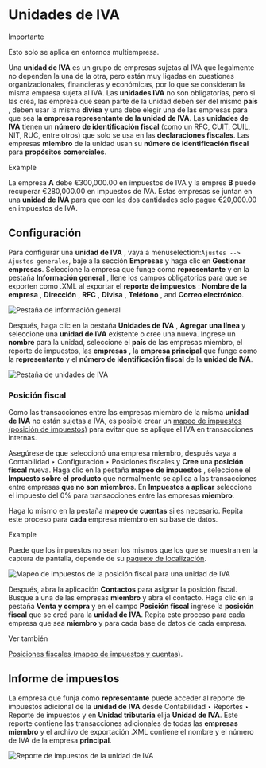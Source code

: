 # Unidades de IVA

<div class="alert alert-warning">
<p class="alert-title">
Importante</p><p>Esto solo se aplica en entornos multiempresa.</p>
</div>

Una **unidad de IVA** es un grupo de empresas sujetas al IVA que legalmente no
dependen la una de la otra, pero están muy ligadas en cuestiones
organizacionales, financieras y económicas, por lo que se consideran la misma
empresa sujeta al IVA. Las **unidades IVA** no son obligatorias, pero si las
crea, las empresa que sean parte de la unidad deben ser del mismo **país** ,
deben usar la misma **divisa** y una debe elegir una de las empresas para que
sea **la empresa representante de la unidad de IVA**. Las **unidades de IVA**
tienen un **número de identificación fiscal** (como un RFC, CUIT, CUIL, NIT,
RUC, entre otros) que solo se usa en las **declaraciones fiscales**. Las
empresas **miembro** de la unidad usan su **número de identificación fiscal**
para **propósitos comerciales**.

<div class="alert alert-success">
<p class="alert-title">
Example</p><p>La empresa <b>A</b> debe €300,000.00 en impuestos de IVA y la empres <b>B</b> puede recuperar €280,000.00 en impuestos de IVA. Estas empresas se juntan en una <b>unidad de IVA</b> para que con las dos cantidades solo pague €20,000.00 en impuestos de IVA.</p>
</div>

## Configuración

Para configurar una **unidad de IVA** , vaya a menuselection:`Ajustes -->
Ajustes generales`, baje a la sección **Empresas** y haga clic en **Gestionar
empresas**. Seleccione la empresa que funge como **representante** y en la
pestaña **Información general** , llene los campos obligatorios para que se
exporten como .XML al exportar el **reporte de impuestos** : **Nombre de la
empresa** , **Dirección** , **RFC** , **Divisa** , **Teléfono** , and **Correo
electrónico**.

![Pestaña de información general](../../../../_images/general.png)

Después, haga clic en la pestaña **Unidades de IVA** , **Agregar una línea** y
seleccione una **unidad de IVA** existente o cree una nueva. Ingrese un
**nombre** para la unidad, seleccione el **país** de las empresas miembro, el
reporte de impuestos, las **empresas** , la **empresa principal** que funge
como la **representante** y el **número de identificación fiscal** de la
**unidad de IVA**.

![Pestaña de unidades de IVA](../../../../_images/vat-unit.png)

### Posición fiscal

Como las transacciones entre las empresas miembro de la misma **unidad de
IVA** no están sujetas a IVA, es posible crear un [mapeo de impuestos
(posición de impuestos)](../taxes/fiscal_positions) para evitar que se
aplique el IVA en transacciones internas.

Asegúrese de que seleccionó una empresa miembro, después vaya a Contabilidad ‣
Configuración ‣ Posiciones fiscales y **Cree** una **posición fiscal** nueva.
Haga clic en la pestaña **mapeo de impuestos** , seleccione el **Impuesto
sobre el producto** que normalmente se aplica a las transacciones entre
empresas **que no son miembros**. En **Impuestos a aplicar** seleccione el
impuesto del 0% para transacciones entre las empresas **miembro**.

Haga lo mismo en la pestaña **mapeo de cuentas** si es necesario. Repita este
proceso para **cada** empresa miembro en su base de datos.

<div class="alert alert-success">
<p class="alert-title">
Example</p><p>Puede que los impuestos no sean los mismos que los que se muestran en la captura de pantalla, depende de su <a href="../../fiscal_localizations">paquete de localización</a>.</p>
<img alt="Mapeo de impuestos de la posición fiscal para una unidad de IVA" class="align-center" src="../../../../_images/fiscal-positions.png"/>
</div>

Después, abra la aplicación **Contactos** para asignar la posición fiscal.
Busque a una de las empresas **miembro** y abra el contacto. Haga clic en la
pestaña **Venta y compra** y en el campo **Posición fiscal** ingrese la
**posición fiscal** que se creó para la **unidad de IVA**. Repita este proceso
para cada empresa que sea **miembro** y para cada base de datos de cada
empresa.

<div class="alert alert-secondary">
<p class="alert-title">
Ver también</p><p><a href="../taxes/fiscal_positions">Posiciones fiscales (mapeo de impuestos y cuentas)</a>.</p>
</div>

## Informe de impuestos

La empresa que funja como **representante** puede acceder al reporte de
impuestos adicional de la **unidad de IVA** desde Contabilidad ‣ Reportes ‣
Reporte de impuestos y en **Unidad tributaria** elija **Unidad de IVA**. Este
reporte contiene las transacciones adicionales de todas las **empresas
miembro** y el archivo de exportación .XML contiene el nombre y el número de
IVA de la empresa **principal**.

![Reporte de impuestos de la unidad de IVA](../../../../_images/report.png)

